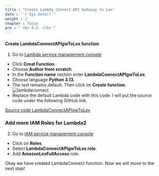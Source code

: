 ```yaml
---
title : "Create Lambda Connect API Gateway to Lex"
date : "`r Sys.Date()`"
weight : 2
chapter : false
pre : " <b> 4.2. </b> "
---
```



#### Create LambdaConnectAPIgwToLex function 
1. Go to [Lambda service management console](https://ap-southeast-2.console.aws.amazon.com/lambda/home)
  + Click **Creat Function**.
  + Choose **Author from scratch**.
  + In the **Function name** section enter **LambdaCoonectAPIgwToLex**.
  + Choose language **Python 3.13**.
  + The rest remains default. Then click on **Create function**.
![lambdaconnect](/images/4.s3/lambdaconnect.png)
  + Replace the default Lambda code with this code. I will put the source code under the following GitHub link.

[Source code LambdaConnectAPIgwToLex](https://github.com/DaiLe78/Source-code-Lambda/blob/master/LambdaConnectAPIgwToLex.py)


### Add more IAM Roles for Lambda2
2. Go to [IAM service management console](https://us-east-1.console.aws.amazon.com/iam/home)
  + Click on **Roles**.
  + Select **LambdaConnectAPIgwToLex role**.
  + Add **AmazonLexFullAccess** role.


Okay we have created LambdaConnect function. Now we will move to the next step!



